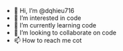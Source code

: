 - 👋 Hi, I’m @dqhieu716
- 👀 I’m interested in code
- 🌱 I’m currently learning code
- 💞️ I’m looking to collaborate on code
- 📫 How to reach me cot

<!---
dqhieu716/dqhieu716 is a ✨ special ✨ repository because its `README.md` (this file) appears on your GitHub profile.
You can click the Preview link to take a look at your changes.
--->
